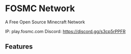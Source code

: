 # FOSMC Network
A Free Open Source Minecraft Network

IP: play.fosmc.com
Discord: https://discord.gg/s3cp5rPPFR


## Features
